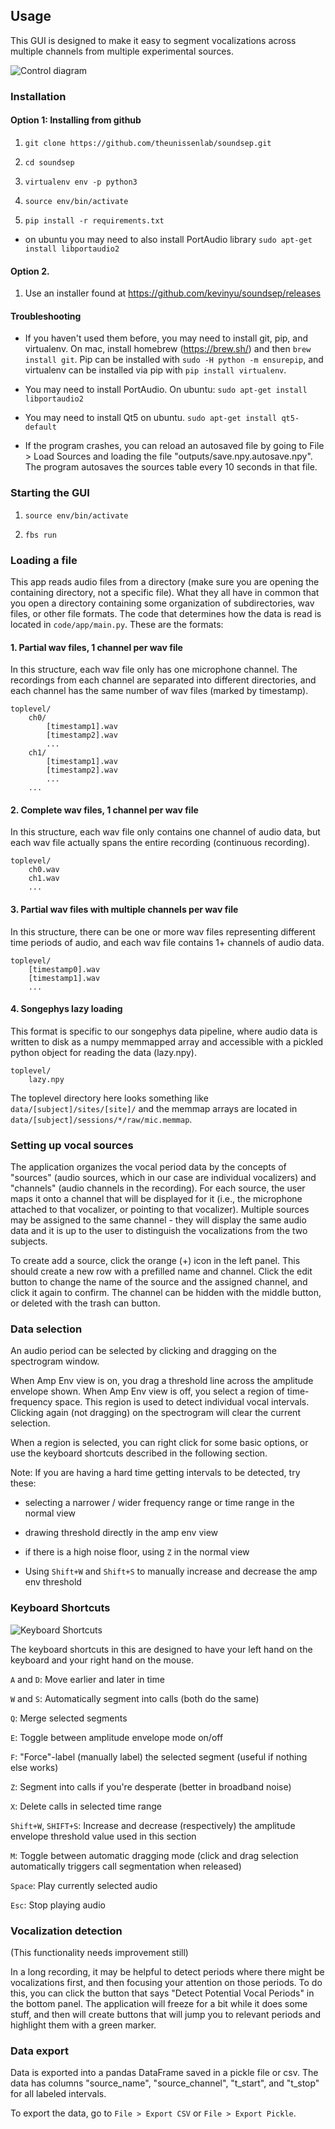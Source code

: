 ## Usage

This GUI is designed to make it easy to segment vocalizations across multiple channels from multiple experimental sources.

![Control diagram](documentation/diagrams/gui_labels.png)

### Installation

#### Option 1: Installing from github

1. `git clone https://github.com/theunissenlab/soundsep.git`

2. `cd soundsep`

3. `virtualenv env -p python3`

4. `source env/bin/activate`

5. `pip install -r requirements.txt`

* on ubuntu you may need to also install PortAudio library `sudo apt-get install libportaudio2`

#### Option 2.

1. Use an installer found at https://github.com/kevinyu/soundsep/releases

#### Troubleshooting

* If you haven't used them before, you may need to install git, pip, and virtualenv. On mac, install homebrew (https://brew.sh/) and then `brew install git`. Pip can be installed with `sudo -H python -m ensurepip`, and virtualenv can be installed via pip with `pip install virtualenv`.

* You may need to install PortAudio. On ubuntu: `sudo apt-get install libportaudio2`

* You may need to install Qt5 on ubuntu. `sudo apt-get install qt5-default`

* If the program crashes, you can reload an autosaved file by going to File > Load Sources and loading the file "outputs/save.npy.autosave.npy". The program autosaves the sources table every 10 seconds in that file.


### Starting the GUI

1. `source env/bin/activate`

2. `fbs run`


### Loading a file

This app reads audio files from a directory (make sure you are opening the containing directory, not a specific file). What they all have in common that you open a directory containing some organization of subdirectories, wav files, or other file formats. The code that determines how the data is read is located in `code/app/main.py`. These are the formats:

#### 1. Partial wav files, 1 channel per wav file

In this structure, each wav file only has one microphone channel. The recordings from each channel are separated into different directories, and each channel has the same number of wav files (marked by timestamp).
```
toplevel/
    ch0/
        [timestamp1].wav
        [timestamp2].wav
        ...
    ch1/
        [timestamp1].wav
        [timestamp2].wav
        ...
    ...
```

#### 2. Complete wav files, 1 channel per wav file

In this structure, each wav file only contains one channel of audio data, but each wav file actually spans the entire recording (continuous recording).

```
toplevel/
    ch0.wav
    ch1.wav
    ...
```

#### 3. Partial wav files with multiple channels per wav file

In this structure, there can be one or more wav files representing different time periods of audio, and each wav file contains 1+ channels of audio data.

```
toplevel/
    [timestamp0].wav
    [timestamp1].wav
    ...
```

#### 4. Songephys lazy loading

This format is specific to our songephys data pipeline, where audio data is written to disk as a numpy memmapped array and accessible with a pickled python object for reading the data (lazy.npy).

```
toplevel/
    lazy.npy
```

The toplevel directory here looks something like `data/[subject]/sites/[site]/` and the memmap arrays are located in `data/[subject]/sessions/*/raw/mic.memmap`.

### Setting up vocal sources

The application organizes the vocal period data by the concepts of "sources" (audio sources, which in our case are individual vocalizers) and "channels" (audio channels in the recording). For each source, the user maps it onto a channel that will be displayed for it (i.e., the microphone attached to that vocalizer, or pointing to that vocalizer). Multiple sources may be assigned to the same channel - they will display the same audio data and it is up to the user to distinguish the vocalizations from the two subjects.

To create add a source, click the orange (+) icon in the left panel. This should create a new row with a prefilled name and channel. Click the edit button to change the name of the source and the assigned channel, and click it again to confirm. The channel can be hidden with the middle button, or deleted with the trash can button.

### Data selection

An audio period can be selected by clicking and dragging on the spectrogram window.

When Amp Env view is on, you drag a threshold line across the amplitude envelope shown. When Amp Env view is off, you select a region of time-frequency space. This region is used to detect individual vocal intervals. Clicking again (not dragging) on the spectrogram will clear the current selection.

When a region is selected, you can right click for some basic options, or use the keyboard shortcuts described in the following section.

Note: If you are having a hard time getting intervals to be detected, try these:

* selecting a narrower / wider frequency range or time range in the normal view

* drawing threshold directly in the amp env view

* if there is a high noise floor, using `Z` in the normal view

* Using `Shift+W` and `Shift+S` to manually increase and decrease the amp env threshold

### Keyboard Shortcuts

![Keyboard Shortcuts](documentation/diagrams/keyboard_shortcuts.png)

The keyboard shortcuts in this are designed to have your left hand on the keyboard and your right hand on the mouse.

`A` and `D`: Move earlier and later in time

`W` and `S`: Automatically segment into calls (both do the same)

`Q`: Merge selected segments

`E`: Toggle between amplitude envelope mode on/off

`F`: "Force"-label (manually label) the selected segment (useful if nothing else works)

`Z`: Segment into calls if you're desperate (better in broadband noise)

`X`: Delete calls in selected time range

`Shift+W`, `SHIFT+S`: Increase and decrease (respectively) the amplitude envelope threshold value used in this section

`M`: Toggle between automatic dragging mode (click and drag selection automatically triggers call segmentation when released)

`Space`: Play currently selected audio

`Esc`: Stop playing audio

### Vocalization detection

(This functionality needs improvement still)

In a long recording, it may be helpful to detect periods where there might be vocalizations first, and then focusing your attention on those periods. To do this, you can click the button that says "Detect Potential Vocal Periods" in the bottom panel. The application will freeze for a bit while it does some stuff, and then will create buttons that will jump you to relevant periods and highlight them with a green marker.

### Data export
Data is exported into a pandas DataFrame saved in a pickle file or csv. The data has columns "source_name", "source_channel", "t_start", and "t_stop" for all labeled intervals.

To export the data, go to `File > Export CSV` or `File > Export Pickle`.
